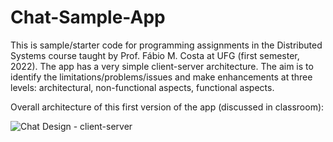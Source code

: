 # Chat-Sample-App
This is sample/starter code for programming assignments in the Distributed Systems course taught by Prof. Fábio M. Costa at UFG (first semester, 2022).
The app has a very simple client-server architecture. The aim is to identify the limitations/problems/issues and make enhancements at three levels: architectural, non-functional aspects, functional aspects.  

Overall architecture of this first version of the app (discussed in classroom):

![Chat Design - client-server](https://user-images.githubusercontent.com/13460193/173588387-89793ac9-17b9-4441-986b-53cac6ee40f4.png)
